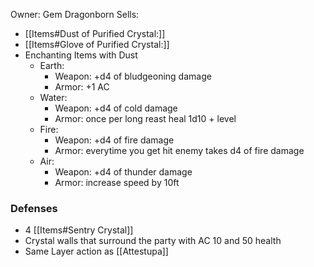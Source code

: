 Owner: Gem Dragonborn
Sells:
- [[Items#Dust of Purified Crystal:]]
- [[Items#Glove of Purified Crystal:]]
- Enchanting Items with Dust
	- Earth:
		- Weapon: +d4 of bludgeoning damage
		- Armor: +1 AC
	- Water:
		- Weapon: +d4 of cold damage
		- Armor: once per long reast heal 1d10 + level
	- Fire:
		- Weapon: +d4 of fire damage
		- Armor: everytime you get hit enemy takes d4 of fire damage
	- Air:
		- Weapon: +d4 of thunder damage
		- Armor: increase speed by 10ft

### Defenses
- 4 [[Items#Sentry Crystal]]
- Crystal walls that surround the party with AC 10 and 50 health
- Same Layer action as [[Attestupa]]